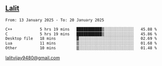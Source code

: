 ## [Lalit](https://lalit.sh)

<!--START_SECTION:waka-->

```txt
From: 13 January 2025 - To: 20 January 2025

C++            5 hrs 19 mins   ███████████▒░░░░░░░░░░░░░   45.88 %
C              5 hrs 19 mins   ███████████▒░░░░░░░░░░░░░   45.86 %
Desktop file   18 mins         ▓░░░░░░░░░░░░░░░░░░░░░░░░   02.69 %
Lua            11 mins         ▒░░░░░░░░░░░░░░░░░░░░░░░░   01.68 %
Other          10 mins         ▒░░░░░░░░░░░░░░░░░░░░░░░░   01.48 %
```

<!--END_SECTION:waka-->

lalitvijay9480@gmail.com
